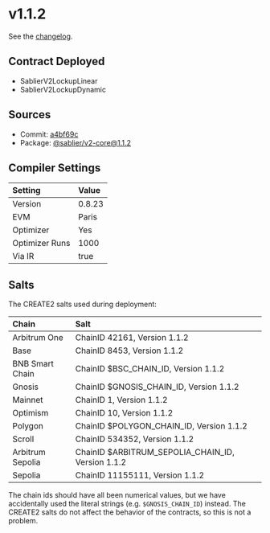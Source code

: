 # v1.1.2

See the [changelog](https://github.com/sablier-labs/v2-periphery/blob/main/CHANGELOG.md).

## Contract Deployed

- SablierV2LockupLinear
- SablierV2LockupDynamic

## Sources

- Commit: [a4bf69c](https://github.com/sablier-labs/v2-core/commit/a4bf69cf7024006b9a324eef433f20b74597eaaf)
- Package: [@sablier/v2-core@1.1.2](https://npmjs.com/package/@sablier/v2-core/v/1.1.2)

## Compiler Settings

| Setting        | Value  |
| :------------- | :----- |
| Version        | 0.8.23 |
| EVM            | Paris  |
| Optimizer      | Yes    |
| Optimizer Runs | 1000   |
| Via IR         | true   |

## Salts

The CREATE2 salts used during deployment:

| Chain            | Salt                                              |
| :--------------- | :------------------------------------------------ |
| Arbitrum One     | ChainID 42161, Version 1.1.2                      |
| Base             | ChainID 8453, Version 1.1.2                       |
| BNB Smart Chain  | ChainID $BSC_CHAIN_ID, Version 1.1.2              |
| Gnosis           | ChainID $GNOSIS_CHAIN_ID, Version 1.1.2           |
| Mainnet          | ChainID 1, Version 1.1.2                          |
| Optimism         | ChainID 10, Version 1.1.2                         |
| Polygon          | ChainID $POLYGON_CHAIN_ID, Version 1.1.2          |
| Scroll           | ChainID 534352, Version 1.1.2                     |
| Arbitrum Sepolia | ChainID $ARBITRUM_SEPOLIA_CHAIN_ID, Version 1.1.2 |
| Sepolia          | ChainID 11155111, Version 1.1.2                   |

The chain ids should have all been numerical values, but we have accidentally used the literal strings (e.g.
`$GNOSIS_CHAIN_ID`) instead. The CREATE2 salts do not affect the behavior of the contracts, so this is not a problem.
